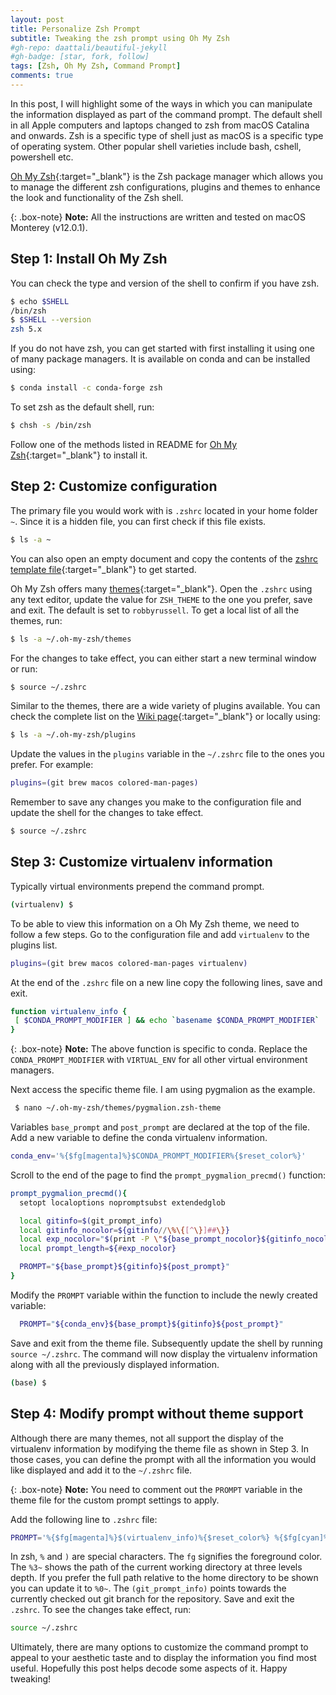 ```yaml
---
layout: post
title: Personalize Zsh Prompt
subtitle: Tweaking the zsh prompt using Oh My Zsh 
#gh-repo: daattali/beautiful-jekyll
#gh-badge: [star, fork, follow]
tags: [Zsh, Oh My Zsh, Command Prompt]
comments: true
---
```


In this post, I will highlight some of the ways in which you can manipulate the information displayed as part of the command prompt.
The default shell in all Apple computers and laptops changed to zsh from macOS Catalina and onwards. Zsh is a specific type of shell just as macOS is a specific type of operating system. Other popular shell varieties include bash, cshell, powershell etc.

[Oh My Zsh](https://ohmyz.sh){:target="_blank"} is the Zsh package manager which allows you to manage the different zsh configurations, plugins and themes to enhance the look and functionality of the Zsh shell.

{: .box-note}
**Note:** All the instructions are written and tested on macOS Monterey (v12.0.1).

## Step 1: Install Oh My Zsh

You can check the type and version of the shell to confirm if you have zsh.

```bash
$ echo $SHELL
/bin/zsh
$ $SHELL --version
zsh 5.x
```

If you do not have zsh, you can get started with first installing it using one of many package managers. It is available on conda and can be installed using:

```bash
$ conda install -c conda-forge zsh
```
To set zsh as the default shell, run:

```bash
$ chsh -s /bin/zsh
```

Follow one of the methods listed in README for [Oh My Zsh](https://github.com/ohmyzsh/ohmyzsh#basic-installation){:target="_blank"} to install it.

## Step 2: Customize configuration

The primary file you would work with is `.zshrc` located in your home folder `~`. Since it is a hidden file, you can first check if this file exists.

```bash
$ ls -a ~
```
You can also open an empty document and copy the contents of the [zshrc template file](https://github.com/ohmyzsh/ohmyzsh/blob/master/templates/zshrc.zsh-template){:target="_blank"} to get started.

Oh My Zsh offers many [themes](https://github.com/ohmyzsh/ohmyzsh/wiki/Themes){:target="_blank"}. Open the `.zshrc` using any text editor, update the value for `ZSH_THEME` to the one you prefer, save and exit. The default is set to `robbyrussell`. To get a local list of all the themes, run:

```bash
$ ls -a ~/.oh-my-zsh/themes
```

For the changes to take effect, you can either start a new terminal window or run:

```bash
$ source ~/.zshrc
```

Similar to the themes, there are a wide variety of plugins available. You can check the complete list on the [Wiki page](https://github.com/ohmyzsh/ohmyzsh/wiki/Plugins-Overview){:target="_blank"} or locally using:

```bash
$ ls -a ~/.oh-my-zsh/plugins
```

Update the values in the `plugins` variable in the `~/.zshrc` file to the ones you prefer. For example:

```bash
plugins=(git brew macos colored-man-pages)
```

Remember to save any changes you make to the configuration file and update the shell for the changes to take effect.

```bash
$ source ~/.zshrc
```

## Step 3: Customize virtualenv information

Typically virtual environments prepend the command prompt.

```bash
(virtualenv) $
```

To be able to view this information on a Oh My Zsh theme, we need to follow a few steps. Go to the configuration file and add `virtualenv` to the plugins list.

```bash
plugins=(git brew macos colored-man-pages virtualenv)
```

At the end of the `.zshrc` file on a new line copy the following lines, save and exit.

```bash
function virtualenv_info {
 [ $CONDA_PROMPT_MODIFIER ] && echo `basename $CONDA_PROMPT_MODIFIER`
}
```

{: .box-note}
**Note:** The above function is specific to conda. Replace the `CONDA_PROMPT_MODIFIER` with `VIRTUAL_ENV` for all other virtual environment managers.

Next access the specific theme file. I am using pygmalion as the example.

```bash
 $ nano ~/.oh-my-zsh/themes/pygmalion.zsh-theme
```

Variables `base_prompt` and `post_prompt` are declared at the top of the file. Add a new variable to define the conda virtualenv information.

```bash
conda_env='%{$fg[magenta]%}$CONDA_PROMPT_MODIFIER%{$reset_color%}'
```

Scroll to the end of the page to find the `prompt_pygmalion_precmd()` function:

```bash
prompt_pygmalion_precmd(){
  setopt localoptions nopromptsubst extendedglob

  local gitinfo=$(git_prompt_info)
  local gitinfo_nocolor=${gitinfo//\%\{[^\}]##\}}
  local exp_nocolor="$(print -P \"${base_prompt_nocolor}${gitinfo_nocolor}${post_prompt_nocolor}\")"
  local prompt_length=${#exp_nocolor}

  PROMPT="${base_prompt}${gitinfo}${post_prompt}"  
}
```
Modify the `PROMPT` variable within the function to include the newly created variable:

```bash
  PROMPT="${conda_env}${base_prompt}${gitinfo}${post_prompt}"
```

Save and exit from the theme file. Subsequently update the shell by running `source ~/.zshrc`. The command will now display the virtualenv information along with all the previously displayed information.

```bash
(base) $
```

## Step 4: Modify prompt without theme support

Although there are many themes, not all support the display of the virtualenv information by modifying the theme file as shown in Step 3.
In those cases, you can define the prompt with all the information you would like displayed and add it to the `~/.zshrc` file.

{: .box-note}
**Note:** You need to comment out the `PROMPT` variable in the theme file for the custom prompt settings to apply.

Add the following line to `.zshrc` file:

```bash
PROMPT='%{$fg[magenta]%}$(virtualenv_info)%{$reset_color%} %{$fg[cyan]%}%3~%{$reset_color%}|$(git_prompt_info)$ '
```

In zsh, `%` and `)` are special characters. The `fg` signifies the foreground color. The `%3~` shows the path of the current working directory at three levels depth. If you prefer the full path relative to the home directory to be shown you can update it to `%0~`. The `(git_prompt_info)` points towards the currently checked out git branch for the repository.
Save and exit the `.zshrc`. To see the changes take effect, run:

```bash
source ~/.zshrc
```

Ultimately, there are many options to customize the command prompt to appeal to your aesthetic taste and to display the information you find most useful. Hopefully this post helps decode some aspects of it. Happy tweaking!
